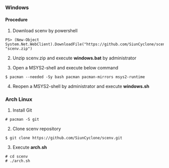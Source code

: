 ### Windows

#### Procedure

1. Download scenv by powershell

  ```
PS> (New-Object System.Net.WebClient).DownloadFile("https://github.com/SiunCyclone/scenv/archive/master.zip", "scenv.zip")
  ```

2. Unzip scenv.zip and execute **windows.bat** by administrator

3. Open a MSYS2-shell and execute below command

  ```
$ pacman --needed -Sy bash pacman pacman-mirrors msys2-runtime
  ```

4. Reopen a MSYS2-shell by administrator and execute **windows.sh**


### Arch Linux
1. Install Git
```
# pacman -S git
```

2. Clone scenv repository
```
$ git clone https://github.com/SiunCyclone/scenv.git
```

3. Execute **arch.sh**
```
# cd scenv
# ./arch.sh
```


